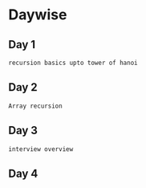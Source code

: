 # Daywise

## Day 1
    recursion basics upto tower of hanoi
## Day 2
    Array recursion
## Day 3
    interview overview
## Day 4
